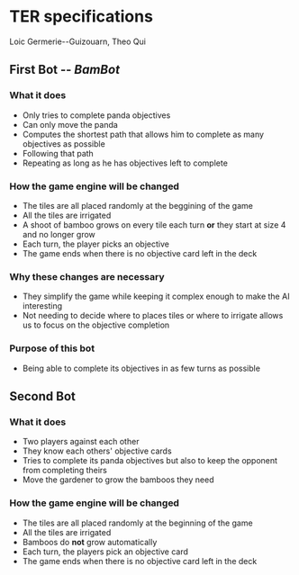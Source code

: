 # TER specifications
Loic Germerie--Guizouarn, Theo Qui

## First Bot -- <i>BamBot</i>

### What it does
- Only tries to complete panda objectives
- Can only move the panda
- Computes the shortest path that allows him to complete as many objectives as possible
- Following that path
- Repeating as long as he has objectives left to complete

### How the game engine will be changed
- The tiles are all placed randomly at the beggining of the game
- All the tiles are irrigated
- A shoot of bamboo grows on every tile each turn <b>or</b> they start at size 4 and no longer grow
- Each turn, the player picks an objective
- The game ends when there is no objective card left in the deck

### Why these changes are necessary
- They simplify the game while keeping it complex enough to make the AI interesting
- Not needing to decide where to places tiles or where to irrigate allows us to focus on the objective completion

### Purpose of this bot
- Being able to complete its objectives in as few turns as possible 

## Second Bot

### What it does
- Two players against each other
- They know each others' objective cards
- Tries to complete its panda objectives but also to keep the opponent from completing theirs
- Move the gardener to grow the bamboos they need

### How the game engine will be changed
- The tiles are all placed randomly at the beginning of the game
- All the tiles are irrigated
- Bamboos do <b>not</b> grow automatically
- Each turn, the players pick an objective card
- The game ends when there is no objective card left in the deck

